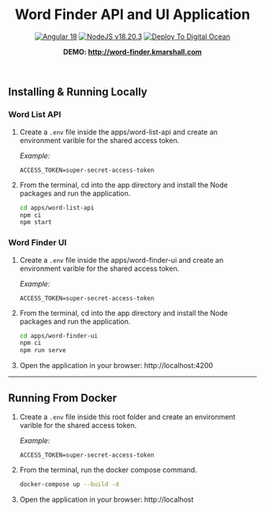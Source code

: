 <div align="center">

# Word Finder API and UI Application

<a href="https://blog.angular.dev/angular-v18-is-now-available-e79d5ac0affe"><img src="https://img.shields.io/badge/Built%20With%20Angular%20v18-blue?logo=angular&logoColor=white" alt="Angular 18" /></a> <a href="https://nodejs.org"><img src="https://img.shields.io/badge/NodeJS-v18.20.3-blue?logo=nodedotjs&logoColor=%23fff" alt="NodeJS v18.20.3" /></a> <a href="https://github.com/mgraphic/Word-Finder/actions/workflows/main.yml"><img src="https://github.com/mgraphic/Word-Finder/actions/workflows/main.yml/badge.svg?branch=main" alt="Deploy To Digital Ocean" /></a>

<strong>DEMO: http://word-finder.kmarshall.com</strong>

</div>

<br />

## Installing & Running Locally

### Word List API

1. Create a `.env` file inside the apps/word-list-api and create an environment varible for the shared access token.

    _Example:_

    ```text
    ACCESS_TOKEN=super-secret-access-token
    ```

2. From the terminal, cd into the app directory and install the Node packages and run the application.

    ```bash
    cd apps/word-list-api
    npm ci
    npm start
    ```

### Word Finder UI

1. Create a `.env` file inside the apps/word-finder-ui and create an environment varible for the shared access token.

    _Example:_

    ```text
    ACCESS_TOKEN=super-secret-access-token
    ```

2. From the terminal, cd into the app directory and install the Node packages and run the application.

    ```bash
    cd apps/word-finder-ui
    npm ci
    npm run serve
    ```

3. Open the application in your browser: http://localhost:4200

---

## Running From Docker

1. Create a `.env` file inside this root folder and create an environment varible for the shared access token.

    _Example:_

    ```text
    ACCESS_TOKEN=super-secret-access-token
    ```

2. From the terminal, run the docker compose command.

    ```bash
    docker-compose up --build -d
    ```

3. Open the application in your browser: http://localhost
